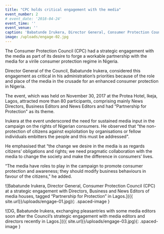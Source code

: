 ```yaml
---
title: "CPC holds critical engagement with the media"
event_number: 2
# event_date: '2018-04-24'
event_time: ''
event_venue: ''
caption: 'Babatunde Irukera, Director General, Consumer Protection Council (CPC) speaking during the Council’s strategic engagement with Directors, Business and News Editors of media houses, while Director, News, Federal Radio Corporation of Nigeria (FRCN), Sani Suleiman and Director, Consumer Education CPC, Mrs. Mopelola Akeju listen with rapt attention.'
image: /uploads/engage-02.jpg
---
```

The Consumer Protection Council (CPC) had a strategic engagement with the media as part of its desire to forge a workable partnership with the media for a virile consumer protection regime in Nigeria.

Director General of the Council, Babatunde Irukera, considered this engagement as critical in his administration’s priorities because of the role and place of the media in the crusade for an enhanced consumer protection in Nigeria.

The event, which was held on November 30, 2017 at the Protea Hotel, Ikeja, Lagos, attracted more than 80 participants, comprising mainly News Directors, Business Editors and News Editors and had “Partnership for Protection" as its theme.

Irukera at the event underscored the need for sustained media input in the campaign on the rights of Nigerian consumers. He observed that “the non- protection of citizens against exploitation by organisations or fellow individuals embitters the people and this must be addressed".

He emphasised that “the change we desire in the media is as regards citizens’ obligations and rights; we need pragmatic collaboration with the media to change the society and make the difference in consumers’ lives. 

“The media have roles to play in the campaign to promote consumer protection and awareness; they should modify business behaviours in favour of the citizens," he added.


![Babatunde Irukera, Director General, Consumer Protection Council (CPC) at a strategic engagement with Directors, Business and News Editors of media houses, tagged “Partnership for Protection” in Lagos.]({{ site.url}}/uploads/engage-01.jpg){: .spaced-image }


![DG, Babatunde Irukera, exchanging pleasantries with some media editors soon after the Council’s strategic engagement with media editors and directors recently in Lagos.]({{ site.url}}/uploads/engage-03.jpg){: .spaced-image }
